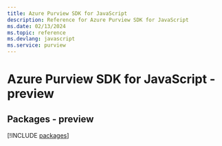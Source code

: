```yaml
---
title: Azure Purview SDK for JavaScript
description: Reference for Azure Purview SDK for JavaScript
ms.date: 02/13/2024
ms.topic: reference
ms.devlang: javascript
ms.service: purview
---
```

# Azure Purview SDK for JavaScript - preview
## Packages - preview
[!INCLUDE [packages](purview-index.md)]